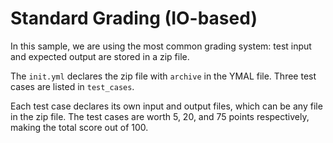 # Standard Grading (IO-based)

In this sample, we are using the most common grading system: test input and expected output are stored in a zip file.

The `init.yml` declares the zip file with `archive` in the YMAL file. Three test cases are listed in `test_cases`.

Each test case declares its own input and output files, which can be any file in the zip file. The test cases are worth 5, 20, and 75 points respectively, making the total score out of 100.
